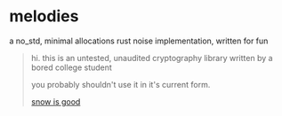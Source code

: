 # melodies

a no_std, minimal allocations rust noise implementation, written for fun

> hi. this is an untested, unaudited cryptography library written by a bored college student
> 
> you probably shouldn't use it in it's current form.
>
> [snow is good](https://docs.rs/snow/latest/snow/)
